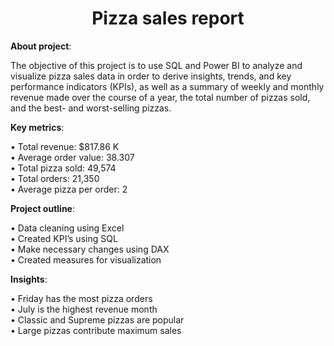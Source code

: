 <h1 align="center">
Pizza sales report
</h1>

**About project**: 

The objective of this project is to use SQL and Power BI to analyze and visualize pizza sales data in order to derive insights, trends, and key performance indicators (KPIs), as well as a summary of weekly and monthly revenue made over the course of a year, the total number of pizzas sold, and the best- and worst-selling pizzas.

**Key metrics**:

•	Total revenue: $817.86 K<br>
•	Average order value: 38.307<br>
•	Total pizza sold: 49,574<br>
•	Total orders: 21,350<br>
•	Average pizza per order: 2

**Project outline**:

•	Data cleaning using Excel<br>
•	Created KPI’s using SQL<br>
•	Make necessary changes using DAX<br>
•	Created measures for visualization

**Insights**:

•	Friday has the most pizza orders<br>
•	July is the highest revenue month<br>
•	Classic and Supreme pizzas are popular<br>
•	Large pizzas contribute maximum sales
